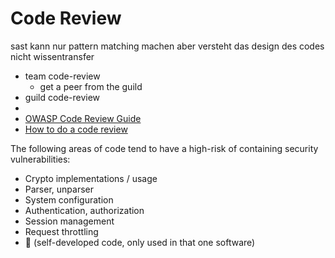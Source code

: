 # Code Review

sast kann nur pattern matching machen aber versteht das design des codes nicht
wissentransfer


- team code-review
  - get a peer from the guild
- guild code-review
-
- [OWASP Code Review Guide](https://owasp.org/www-project-code-review-guide/)
- [How to do a code review](https://google.github.io/eng-practices/review/reviewer/)

The following areas of code tend to have a high-risk of containing security vulnerabilities:
  - Crypto implementations / usage
  - Parser, unparser
  - System configuration
  - Authentication, authorization
  - Session management
  - Request throttling
  - :unicorn: (self-developed code, only used in that one software)
